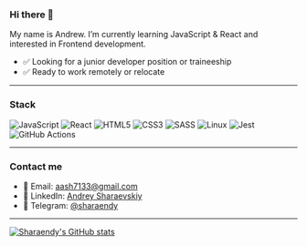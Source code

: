### Hi there 👋

My name is Andrew. 
I’m currently learning JavaScript & React and interested in Frontend development.

- :white_check_mark: Looking for a junior developer position or traineeship
- :white_check_mark: Ready to work remotely or relocate

------

### Stack

![JavaScript](https://img.shields.io/badge/javascript-%23323330.svg?style=for-the-badge&logo=javascript&logoColor=%23F7DF1E) ![React](https://img.shields.io/badge/react-%2320232a.svg?style=for-the-badge&logo=react&logoColor=%2361DAFB) ![HTML5](https://img.shields.io/badge/html5-%23E34F26.svg?style=for-the-badge&logo=html5&logoColor=white) ![CSS3](https://img.shields.io/badge/css3-%231572B6.svg?style=for-the-badge&logo=css3&logoColor=white) ![SASS](https://img.shields.io/badge/SASS-hotpink.svg?style=for-the-badge&logo=SASS&logoColor=white) ![Linux](https://img.shields.io/badge/Linux-FCC624?style=for-the-badge&logo=linux&logoColor=black) ![Jest](https://img.shields.io/badge/-jest-%23C21325?style=for-the-badge&logo=jest&logoColor=white) ![GitHub Actions](https://img.shields.io/badge/github%20actions-%232671E5.svg?style=for-the-badge&logo=githubactions&logoColor=white)

------

### Contact me

- 📧 Email: [aash7133@gmail.com](mailto:danilarassokhin@gmail.com)
- 📑 LinkedIn: [Andrey Sharaevskiy](LINK)
- 📱 Telegram:  [@sharaendy](https://t.me/sharaendy)

------

[![Sharaendy's GitHub stats](https://github-readme-stats.vercel.app/api?username=sharaendy&hide=stars,contribs&show_icons=true)](https://github.com/sharaendy/github-readme-stats)


